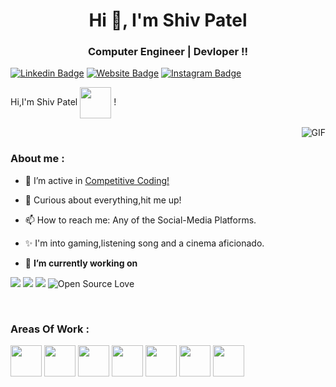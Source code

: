 <h1 align="center">Hi 👋, I'm Shiv Patel</h1>
<h3 align="center">Computer Engineer | Devloper !!</h3>



[![Linkedin Badge](https://img.shields.io/badge/-Shiv_Patel-blue?style=flat&logo=Linkedin&logoColor=white&link=https://www.linkedin.com/in/shiv-patel-27956b1a6/)](https://www.linkedin.com/in/shiv-patel-27956b1a6)
[![Website Badge](https://img.shields.io/badge/-shiv2711.github.io-47CCCC?style=flat&logo=Google-Chrome&logoColor=white&link=https:https://github.com/shiv2711)](https://github.com/shiv2711)
[![Instagram Badge](https://img.shields.io/badge/-@i_m_shiv113-purple?style=flat&logo=instagram&logoColor=white&link=https:https://www.instagram.com/i_m_shiv113/)](https://www.instagram.com/i_m_shiv113/)
<br>



Hi,I'm Shiv Patel <img align="center" src="https://media.giphy.com/media/1fhj2FW0661V3Nb2Me/giphy.gif" width="50"> !   



<img align="right"  alt="GIF" src="https://media.giphy.com/media/USV0ym3bVWQJJmNu3N/giphy.gif" />

<br>

### About me :

- 🌱 I’m active in [Competitive Coding!](https://www.stopstalk.com/user/profile/_CODECRACKER_)

- 👯 Curious about everything,hit me up!

- 📫 How to reach me: Any of the Social-Media Platforms.

- ✨ I'm into gaming,listening song and a cinema aficionado.

-  🔭 **I’m currently working on**

![](https://img.shields.io/badge/ReactJs-%7C-pink)
![](https://img.shields.io/badge/Web%20Development-%7C-red)
![](https://img.shields.io/badge/C++-%7C-yellowgreen)
![Open Source Love](https://badges.frapsoft.com/os/v1/open-source.svg?v=103)

<br>

### Areas Of Work :

<code><img height="50" src="https://user-images.githubusercontent.com/56082807/233935395-e28f9877-8a28-43eb-aad1-d2b7776328a6.png"></code>
<code><img height="50" src="https://user-images.githubusercontent.com/56082807/233935114-68913642-22e9-4974-a50e-192e4a3eb9c5.png"></code>
<code><img height="50" src="https://user-images.githubusercontent.com/56082807/233936164-c7c1133b-98f0-4dbf-a865-58d0996fbfeb.png"></code>
<code><img height="50" src="https://user-images.githubusercontent.com/56082807/233936995-6815702e-fd27-4989-bca4-af4a72dcbf34.png"></code>
<code><img height="50" src="https://user-images.githubusercontent.com/56082807/233937670-b200f42b-d071-4d4b-83a1-756b9443e462.png"></code>
<code><img height="50" src="https://user-images.githubusercontent.com/56082807/233939061-a6b2c9ba-687a-46b7-84dd-40cab4ce3783.png"></code>
<code><img height="50" src="https://cdn-icons-png.flaticon.com/512/2721/2721287.png"></code>
<br>
